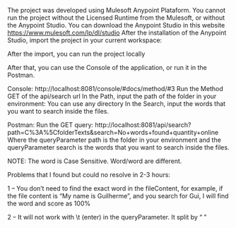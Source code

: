 The project was developed using Mulesoft Anypoint Plataform. You cannot run the project without the Licensed Runtime from the Mulesoft, or without the Anypoint Studio. You can download the Anypoint Studio in this website https://www.mulesoft.com/lp/dl/studio After the installation of the Anypoint Studio, import the project in your current workspace:

After the import, you can run the project locally

After that, you can use the Console of the application, or run it in the Postman.

Console: http://localhost:8081/console/#docs/method/#3 Run the Method GET of the api/search url In the Path, input the path of the folder in your environment: You can use any directory In the Search, input the words that you want to search inside the files.

Postman: Run the GET query: http://localhost:8081/api/search?path=C%3A%5CfolderTexts&search=No+words+found+quantity+online Where the queryParameter path is the folder in your environment and the queryParameter search is the words that you want to search inside the files.

NOTE: The word is Case Sensitive. Word/word are different.

Problems that I found but could no resolve in 2-3 hours: 

1 – You don’t need to find the exact word in the fileContent, for example, if the file content is “My name is Guilherme”, and you search for Gui, I will find the word and score as 100% 

2 – It will not work with \t (enter) in the queryParameter. It split by “ ”

